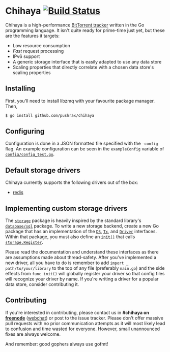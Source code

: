 # Chihaya [![Build Status](https://travis-ci.org/pushrax/chihaya.png?branch=master)](https://travis-ci.org/pushrax/chihaya)

Chihaya is a high-performance [BitTorrent tracker](http://en.wikipedia.org/wiki/BitTorrent_tracker)
written in the Go programming language. It isn't quite ready for prime-time
just yet, but these are the features it targets:

- Low resource consumption
- *Fast* request processing
- IPv6 support
- A generic storage interface that is easily adapted to use any data store
- Scaling properties that directly correlate with a chosen data store's scaling
  properties


## Installing

First, you'll need to install libzmq with your favourite package manager. Then,

```sh
$ go install github.com/pushrax/chihaya
```

## Configuring

Configuration is done in a JSON formatted file specified with the `-config`
flag. An example configuration can be seen in the `exampleConfig` variable of
[`config/config_test.go`](https://github.com/pushrax/chihaya/blob/master/config/config_test.go).

## Default storage drivers

Chihaya currently supports the following drivers out of the box:

* [redis](http://redis.io)

## Implementing custom storage drivers

The [`storage`] package is heavily inspired by the standard library's
[`database/sql`] package. To write a new storage backend, create a new Go
package that has an implementation of the [`DS`], [`Tx`], and [`Driver`]
interfaces. Within that package, you must also define an [`init()`] that calls
[`storage.Register`].

[`storage`]: http://godoc.org/github.com/pushrax/chihaya/storage
[`database/sql`]: http://godoc.org/database/sql
[`DS`]: http://godoc.org/github.com/pushrax/chihaya/storage#DS
[`Tx`]: http://godoc.org/github.com/pushrax/chihaya/storage#Tx
[`Driver`]: http://godoc.org/github.com/pushrax/chihaya/storage#Driver
[`init()`]: http://golang.org/ref/spec#Program_execution
[`storage.Register`]: http://godoc.org/github.com/pushrax/chihaya/storage#Register

Please read the documentation and understand these interfaces as there are
assumptions made about thread-safety. After you've implemented a new driver,
all you have to do is remember to add `import _ path/to/your/library` to the
top of any file (preferably `main.go`) and the side effects from `func init()`
will globally register your driver so that config files will recognize your
driver by name. If you're writing a driver for a popular data store, consider
contributing it.


## Contributing

If you're interested in contributing, please contact us in **#chihaya on
[freenode]** ([webchat]) or post to the issue tracker. Please don't offer
massive pull requests with no prior communication attempts as it will most
likely lead to confusion and time wasted for everyone.  However, small
unannounced fixes are always welcome.

[freenode]: http://freenode.net
[webchat]: http://webchat.freenode.net?channels=chihaya

And remember: good gophers always use gofmt!
